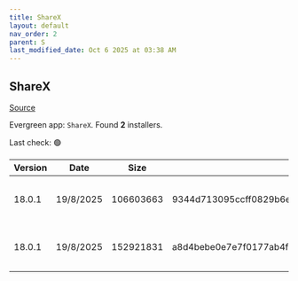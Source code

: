 ```yaml
---
title: ShareX
layout: default
nav_order: 2
parent: S
last_modified_date: Oct 6 2025 at 03:38 AM
---
```


## ShareX

[Source](https://getsharex.com/)

Evergreen app: `ShareX`. Found **2** installers.

Last check: 🟢

| Version | Date      | Size      | Sha256                                                           | Architecture | InstallerType | Type | URI                                                                                                                                                                            |
| ------- | --------- | --------- | ---------------------------------------------------------------- | ------------ | ------------- | ---- | ------------------------------------------------------------------------------------------------------------------------------------------------------------------------------ |
| 18.0.1  | 19/8/2025 | 106603663 | 9344d713095ccff0829b6e2c83e75c3db0279eda0780eadfa287b510521a12b5 | x86          | Default       | exe  | [https://github.com/ShareX/ShareX/releases/download/v18.0.1/ShareX-18.0.1-setup.exe](https://github.com/ShareX/ShareX/releases/download/v18.0.1/ShareX-18.0.1-setup.exe)       |
| 18.0.1  | 19/8/2025 | 152921831 | a8d4bebe0e7e7f0177ab4f128f4b44dc3a9cf645ec4bc2b09409e0dcb8202f55 | x86          | Portable      | zip  | [https://github.com/ShareX/ShareX/releases/download/v18.0.1/ShareX-18.0.1-portable.zip](https://github.com/ShareX/ShareX/releases/download/v18.0.1/ShareX-18.0.1-portable.zip) |
